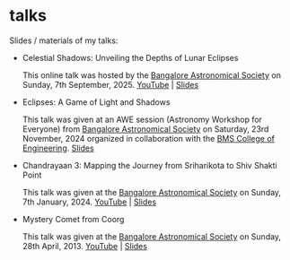 # talks

Slides / materials of my talks:

- Celestial Shadows: Unveiling the Depths of Lunar Eclipses

  This online talk was hosted by the [Bangalore Astronomical Society](https://bas.org.in/) on Sunday, 7th September, 2025.
    [YouTube](https://youtu.be/e5VdJuYHD0Q?t=442) | [Slides](Lunar-Eclipse-Sankar-Viswanathan-BAS-v1.pdf)
  
- Eclipses: A Game of Light and Shadows
  
    This talk was given at an AWE session (Astronomy Workshop for Everyone) from [Bangalore Astronomical Society](https://bas.org.in/)
    on Saturday, 23rd November, 2024 organized in collaboration with the [BMS College of Engineering](https://www.bmsce.ac.in/). [Slides](https://github.com/kvsankar/talks/blob/main/Eclipses-Sankar-Viswanathan-BAS-v7.pdf)

- Chandrayaan 3: Mapping the Journey from Sriharikota to Shiv Shakti Point
  
    This talk was given at the [Bangalore Astronomical Society](https://bas.org.in/) on Sunday, 7th January, 2024.
    [YouTube](https://youtu.be/hl5MWLWvqjU) | [Slides](Chandrayaan3-Sankar-Viswanathan-BAS-v6.pdf)

- Mystery Comet from Coorg

    This talk was given at the [Bangalore Astronomical Society](https://bas.org.in/) on Sunday, 28th April, 2013.
    [YouTube](https://www.youtube.com/watch?v=6nowZLvYEzc) |  [Slides](Mystery-Comet-Story-Sankar-Viswanathan-BAS-v04.pdf)
